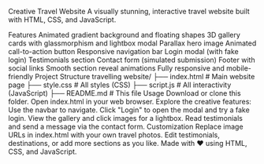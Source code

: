 Creative Travel Website
A visually stunning, interactive travel website built with HTML, CSS, and JavaScript.

Features
Animated gradient background and floating shapes
3D gallery cards with glassmorphism and lightbox modal
Parallax hero image
Animated call-to-action button
Responsive navigation bar
Login modal (with fake login)
Testimonials section
Contact form (simulated submission)
Footer with social links
Smooth section reveal animations
Fully responsive and mobile-friendly
Project Structure
travelling website/
├── index.html        # Main website page
├── style.css         # All styles (CSS)
├── script.js         # All interactivity (JavaScript)
├── README.md         # This file
Usage
Download or clone this folder.
Open index.html in your web browser.
Explore the creative features:
Use the navbar to navigate.
Click "Login" to open the modal and try a fake login.
View the gallery and click images for a lightbox.
Read testimonials and send a message via the contact form.
Customization
Replace image URLs in index.html with your own travel photos.
Edit testimonials, destinations, or add more sections as you like.
Made with ❤️ using HTML, CSS, and JavaScript.
